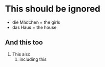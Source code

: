 # This should be ignored

- die Mädchen = the girls
- das Haus = the house

## And this too

1. This also
   1. including this